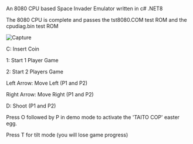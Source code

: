 An 8080 CPU based Space Invader Emulator written in c# .NET8

The 8080 CPU is complete and passes the tst8080.COM test ROM and the cpudiag.bin test ROM

![Capture](https://github.com/user-attachments/assets/1146f21e-4c40-4612-9f35-5a3050caed1b)

C:  Insert Coin

1:  Start 1 Player Game

2:  Start 2 Players Game

Left Arrow:  Move Left (P1 and P2)

Right Arrow:  Move Right (P1 and P2)

D:  Shoot (P1 and P2)

Press O followed by P in demo mode to activate the 'TAITO COP' easter egg.

Press T for tilt mode (you will lose game progress)
